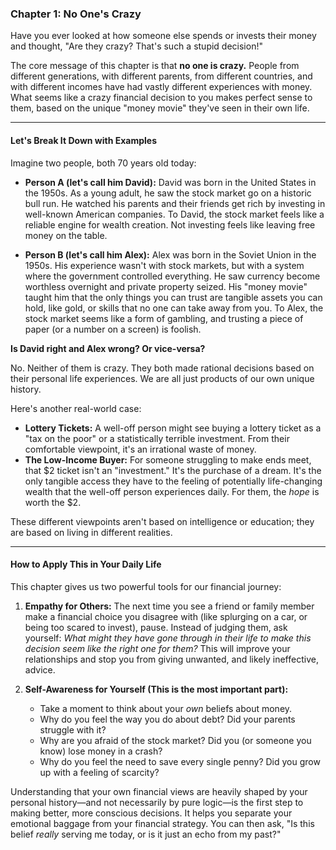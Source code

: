### **Chapter 1: No One's Crazy**

Have you ever looked at how someone else spends or invests their money and thought, "Are they crazy? That's such a stupid decision!"

The core message of this chapter is that **no one is crazy.** People from different generations, with different parents, from different countries, and with different incomes have had vastly different experiences with money. What seems like a crazy financial decision to you makes perfect sense to them, based on the unique "money movie" they've seen in their own life.

---

#### **Let's Break It Down with Examples**

Imagine two people, both 70 years old today:

*   **Person A (let's call him David):** David was born in the United States in the 1950s. As a young adult, he saw the stock market go on a historic bull run. He watched his parents and their friends get rich by investing in well-known American companies. To David, the stock market feels like a reliable engine for wealth creation. Not investing feels like leaving free money on the table.

*   **Person B (let's call him Alex):** Alex was born in the Soviet Union in the 1950s. His experience wasn't with stock markets, but with a system where the government controlled everything. He saw currency become worthless overnight and private property seized. His "money movie" taught him that the only things you can trust are tangible assets you can hold, like gold, or skills that no one can take away from you. To Alex, the stock market seems like a form of gambling, and trusting a piece of paper (or a number on a screen) is foolish.

**Is David right and Alex wrong? Or vice-versa?**

No. Neither of them is crazy. They both made rational decisions based on their personal life experiences. We are all just products of our own unique history.

Here's another real-world case:
*   **Lottery Tickets:** A well-off person might see buying a lottery ticket as a "tax on the poor" or a statistically terrible investment. From their comfortable viewpoint, it's an irrational waste of money.
*   **The Low-Income Buyer:** For someone struggling to make ends meet, that $2 ticket isn't an "investment." It's the purchase of a dream. It's the only tangible access they have to the feeling of potentially life-changing wealth that the well-off person experiences daily. For them, the *hope* is worth the $2.

These different viewpoints aren't based on intelligence or education; they are based on living in different realities.

---

#### **How to Apply This in Your Daily Life**

This chapter gives us two powerful tools for our financial journey:

1.  **Empathy for Others:** The next time you see a friend or family member make a financial choice you disagree with (like splurging on a car, or being too scared to invest), pause. Instead of judging them, ask yourself: *What might they have gone through in their life to make this decision seem like the right one for them?* This will improve your relationships and stop you from giving unwanted, and likely ineffective, advice.

2.  **Self-Awareness for Yourself (This is the most important part):**
    *   Take a moment to think about your *own* beliefs about money.
    *   Why do you feel the way you do about debt? Did your parents struggle with it?
    *   Why are you afraid of the stock market? Did you (or someone you know) lose money in a crash?
    *   Why do you feel the need to save every single penny? Did you grow up with a feeling of scarcity?

Understanding that your own financial views are heavily shaped by your personal history—and not necessarily by pure logic—is the first step to making better, more conscious decisions. It helps you separate your emotional baggage from your financial strategy. You can then ask, "Is this belief *really* serving me today, or is it just an echo from my past?"
